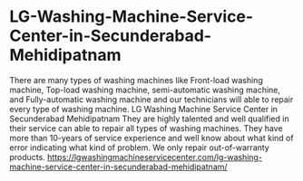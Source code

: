# LG-Washing-Machine-Service-Center-in-Secunderabad-Mehidipatnam
There are many types of washing machines like Front-load washing machine, Top-load washing machine, semi-automatic washing machine, and Fully-automatic washing machine and our technicians will able to repair every type of washing machine. LG Washing Machine Service Center in Secunderabad Mehidipatnam They are highly talented and well qualified in their service can able to repair all types of washing machines. They have more than 10-years of service experience and well know about what kind of error indicating what kind of problem. We only repair out-of-warranty products. https://lgwashingmachineservicecenter.com/lg-washing-machine-service-center-in-secunderabad-mehidipatnam/
